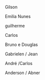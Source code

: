 Gilson

Emilia Nunes

guilherme

Carlos

Bruno e Douglas

Gabrielen / Jean

André /Carlos

Anderson / Abner
